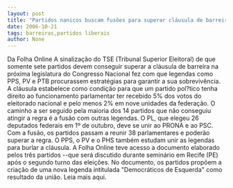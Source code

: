 ```yaml
---
layout: post
title: "Partidos nanicos buscam fusões para superar cláusula de barreira"
date: 2006-10-21
tags: barreiras,partidos liberais
author: None
---
```

Da Folha Online
A sinalização do TSE (Tribunal Superior Eleitoral) de que somente sete partidos devem conseguir superar a cláusula de barreira na próxima legislatura do Congresso Nacional fez com que legendas como PPS, PV e PTB procurassem estratégias para garantir a sua sobrevivência. A cláusula estabelece como condição para que um partido pol?tico tenha direito ao funcionamento parlamentar ter recebido 5% dos votos do eleitorado nacional e pelo menos 2% em nove unidades da federação.
O caminho a ser seguido pela maioria dos 14 partidos que não conseguiu atingir a regra é a fusão com outras legendas. O PL, que elegeu 26 deputados federais em 1º de outubro, deve se unir ao PRONA e ao PSC. Com a fusão, os partidos passam a reunir 38 parlamentares e poderão superar a regra.
O PPS, o PV e o PHS também estudam unir as legendas para burlar a cláusula. A Folha Online teve acesso a documento elaborado pelos três partidos --que será discutido durante seminário em Recife (PE) após o segundo turno das eleições. No documento, os partidos propõem a criação de uma nova legenda intitulada \"Democráticos de Esquerda\" como resultado da união.
Leia mais aqui. 